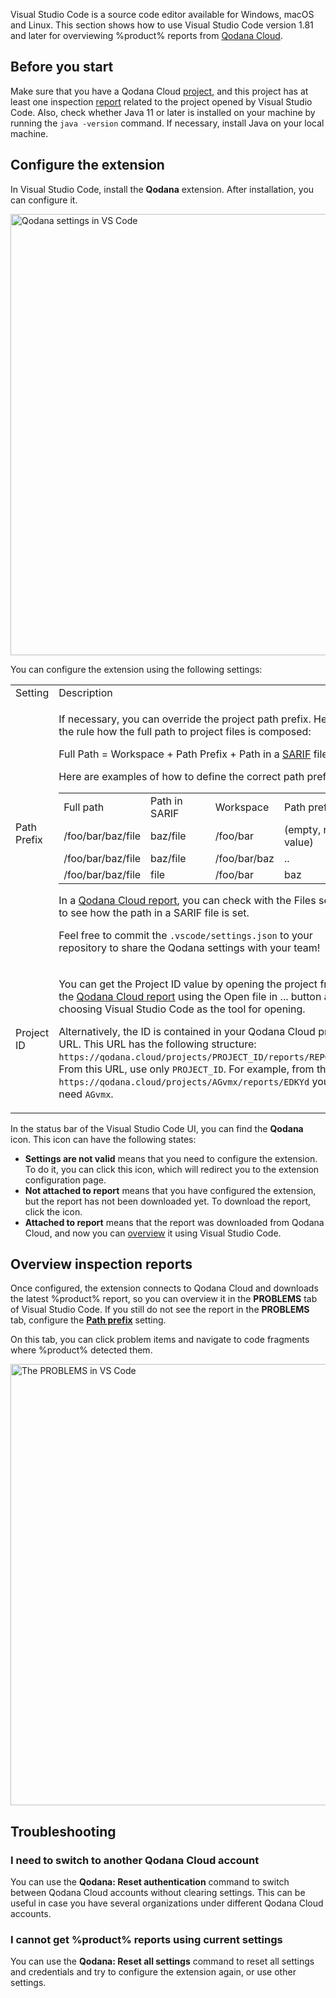 [//]: # (title: Visual Studio Code)

Visual Studio Code is a source code editor available for Windows, macOS and Linux. This section shows how to use Visual 
Studio Code version 1.81 and later for overviewing %product% reports from [Qodana Cloud](cloud-about.xml).

## Before you start

Make sure that you have a Qodana Cloud [project](cloud-projects.xml), and this project has at 
least one inspection [report](cloud-overview-reports.xml) related to the project opened by Visual Studio Code. 
Also, check whether Java 11 or later is installed on your machine by running the `java -version` command. If necessary, 
install Java on your local machine.  

## Configure the extension

In Visual Studio Code, install the **Qodana** extension. After installation, you can configure it.

<img src="vscode-settings.png" dark-src="vscode-settings_dark.png" width="706" alt="Qodana settings in VS Code" border-effect="line"/>

You can configure the extension using the following settings:

<table>
<tr>
<td>Setting</td>
<td>Description</td>
</tr>
<tr>
<td>Path Prefix</td>
<td><p>If necessary, you can override the project path prefix. Here is the rule how the full path to project files is composed:</p>
<p>Full Path = Workspace + Path Prefix + Path in a <a href="qodana-sarif-output.md">SARIF</a> file</p>
<p>Here are examples of how to define the correct path prefix:</p>
<table>
<tr>
<td>Full path</td>
<td>Path in SARIF</td>
<td>Workspace</td>
<td>Path prefix</td>
</tr>
<tr>
<td>/foo/bar/baz/file</td>
<td>baz/file</td>
<td>/foo/bar</td>
<td>(empty, no value)</td>
</tr>
<tr>
<td>/foo/bar/baz/file</td>
<td>baz/file</td>
<td>/foo/bar/baz</td>
<td>..</td>
</tr>
<tr>
<td>/foo/bar/baz/file</td>
<td>file</td>
<td>/foo/bar</td>
<td>baz</td>
</tr>
</table>
<p>In a <a href="ui-overview.md">Qodana Cloud report</a>, you can check with the <menupath>Files</menupath> section to 
see how the path in a SARIF file is set.</p>
<p>Feel free to commit the <code>.vscode/settings.json</code> to your repository to share the Qodana settings with your team!</p>
</td>
</tr>
<tr>
<td>Project ID</td>
<td>
<p>You can get the Project ID value by opening the project from the 
<a href="ui-overview.md" anchor="ui-overview-actual-problems">Qodana Cloud report</a> using the 
<menupath>Open file in ...</menupath> button and choosing Visual Studio Code as the tool for opening. </p>
<p>Alternatively, the ID is contained in your Qodana Cloud project URL. This URL has the following structure: 
<code>https://qodana.cloud/projects/PROJECT_ID/reports/REPORT_ID</code>. From this URL, use only <code>PROJECT_ID</code>.
For example, from the URL <code>https://qodana.cloud/projects/AGvmx/reports/EDKYd</code> you will need <code>AGvmx</code>.</p>
</td>
</tr>
</table>

In the status bar of the Visual Studio Code UI, you can find the **Qodana** icon. This icon can have the following states:

* **Settings are not valid** means that you need to configure the extension. To do it, you can click this icon, which will 
redirect you to the extension configuration page.
* **Not attached to report** means that you have configured the extension, but the report has not been downloaded yet. To 
download the report, click the icon. 
* **Attached to report** means that the report was downloaded from Qodana Cloud, and now you can 
[overview](#Overview+inspection+reports) it using Visual Studio Code. 

## Overview inspection reports

Once configured, the extension connects to Qodana Cloud and downloads the latest %product% report, so you can overview 
it in the **PROBLEMS** tab of Visual Studio Code. If you still do not see the report in the **PROBLEMS** tab, configure 
the [**Path prefix**](#Configure+the+extension) setting. 

On this tab, you can click problem items and navigate to code fragments where %product% detected them.

<img src="vscode-problems-tab.png" dark-src="vscode-problems-tab_dark.png" width="706" alt="The PROBLEMS in VS Code" animated="true" border-effect="line"/>

## Troubleshooting

### I need to switch to another Qodana Cloud account

You can use the **Qodana: Reset authentication** command to switch between Qodana Cloud accounts without clearing settings. 
This can be useful in case you have several organizations under different Qodana Cloud accounts.

### I cannot get %product% reports using current settings

You can use the **Qodana: Reset all settings** command to reset all settings and credentials and try to configure 
the extension again, or use other settings.

 